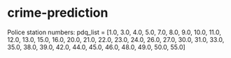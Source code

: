 # crime-prediction


Police station numbers:
pdq_list = [1.0, 3.0, 4.0, 5.0, 7.0, 8.0, 9.0, 10.0, 11.0, 12.0, 13.0, 15.0, 16.0, 20.0, 21.0, 22.0, 23.0, 24.0, 26.0, 27.0, 30.0, 31.0, 33.0, 35.0, 38.0, 39.0, 42.0, 44.0, 45.0, 46.0, 48.0, 49.0, 50.0, 55.0]
